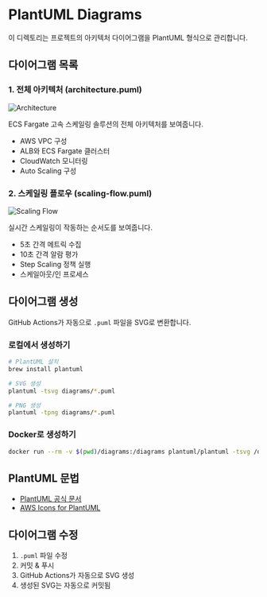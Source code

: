 # PlantUML Diagrams

이 디렉토리는 프로젝트의 아키텍처 다이어그램을 PlantUML 형식으로 관리합니다.

## 다이어그램 목록

### 1. 전체 아키텍처 (architecture.puml)
![Architecture](architecture.svg)

ECS Fargate 고속 스케일링 솔루션의 전체 아키텍처를 보여줍니다.

- AWS VPC 구성
- ALB와 ECS Fargate 클러스터
- CloudWatch 모니터링
- Auto Scaling 구성

### 2. 스케일링 플로우 (scaling-flow.puml)
![Scaling Flow](scaling-flow.svg)

실시간 스케일링이 작동하는 순서도를 보여줍니다.

- 5초 간격 메트릭 수집
- 10초 간격 알람 평가
- Step Scaling 정책 실행
- 스케일아웃/인 프로세스

## 다이어그램 생성

GitHub Actions가 자동으로 `.puml` 파일을 SVG로 변환합니다.

### 로컬에서 생성하기

```bash
# PlantUML 설치
brew install plantuml

# SVG 생성
plantuml -tsvg diagrams/*.puml

# PNG 생성
plantuml -tpng diagrams/*.puml
```

### Docker로 생성하기

```bash
docker run --rm -v $(pwd)/diagrams:/diagrams plantuml/plantuml -tsvg /diagrams/*.puml
```

## PlantUML 문법

- [PlantUML 공식 문서](https://plantuml.com/)
- [AWS Icons for PlantUML](https://github.com/awslabs/aws-icons-for-plantuml)

## 다이어그램 수정

1. `.puml` 파일 수정
2. 커밋 & 푸시
3. GitHub Actions가 자동으로 SVG 생성
4. 생성된 SVG는 자동으로 커밋됨